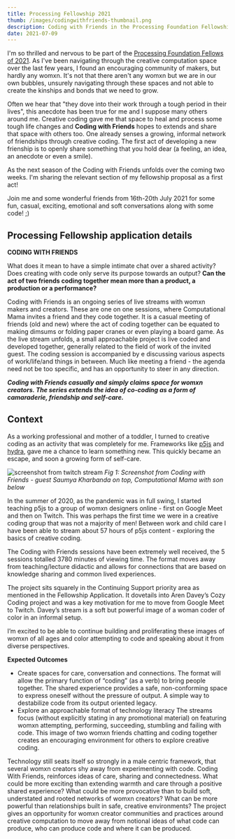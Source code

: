 ```yaml
---
title: Processing Fellowship 2021
thumb: /images/codingwithfriends-thumbnail.png
description: Coding with Friends in the Processing Foundation Fellowship 2021
date: 2021-07-09
---
```

I'm so thrilled and nervous to be part of the [Processing Foundation Fellows of 2021](https://processingfoundation.org/fellowships). As I've been navigating through the creative computation space over the last few years, I found an encouraging community of makers, but hardly any womxn. It's not that there aren't any womxn but we are in our own bubbles, unsurely navigating through these spaces and not able to create the kinships and bonds that we need to grow. 

Often we hear that "they dove into their work through a tough period in their lives", this anecdote has been true for me and I suppose many others around me. Creative coding gave me that space to heal and process some tough life changes and **Coding with Friends** hopes to extends and share that space with others too. One already senses a growing, informal network of friendships through creative coding. The first act of developing a new frienship is to openly share something that you hold dear (a feeling, an idea, an anecdote or even a smile). 

As the next season of the Coding with Friends unfolds over the coming two weeks. I'm sharing the relevant section of my fellowship proposal as a first act! 

Join me and some wonderful friends from 16th-20th July 2021 for some fun, casual, exciting, emotional and soft conversations along with some code! ;)

## Processing Fellowship application details 

**CODING WITH FRIENDS**

What does it mean to have a simple intimate  chat over a shared activity? Does creating with code only serve its purpose towards an output? **Can the act of two friends coding together mean more than a product, a production or a performance?**

Coding with Friends is an ongoing series of live streams with womxn makers and creators. These are one on one sessions, where Computational Mama invites a friend and they code together. It is a casual meeting of friends (old and new) where the act of coding together can be equated to making dimsums or folding paper cranes or even playing a board game. 
As the live stream unfolds, a small approachable project is live coded and developed together, generally related to the field of work of the invited guest. The coding session is accompanied by e discussing various aspects of work/life/and things in between. Much like meeting a friend - the agenda need not be too specific, and has an opportunity to steer in any direction. 

**_Coding with Friends casually and simply claims space for womxn creators. The series extends the idea of co-coding as a form of camaraderie, friendship and self-care._**

## Context
As a working professional and mother of a toddler, I turned to creative coding as an activity that was completely for me. Frameworks like [p5js](https://p5js.org) and [hydra](https://hydra.ojack.xyz), gave me a chance to learn something new. This quickly became an escape, and soon a growing form of self-care. 

![screenshot from twitch stream](/images/ss-for-proccessing-fellowship-post.png)
*Fig 1: Screenshot from Coding with Friends - guest Saumya Kharbanda on top, Computational Mama with son below*

In the summer of 2020, as the pandemic was in full swing, I started teaching p5js to a group of womxn designers online - first on Google Meet and then on Twitch. This was perhaps the first time we were in a creative coding group that was not a majority of men! Between work and child care I have been able to stream about 57 hours of p5js content - exploring the basics of creative coding. 

The Coding with Friends sessions have been extremely well received, the 5 sessions totalled 3780 minutes of viewing time. The format moves away from teaching/lecture didactic and allows for connections that are based on knowledge sharing and common lived experiences. 

The project sits squarely in the Continuing Support priority area as mentioned in the Fellowship Application.  It dovetails into Aren Davey’s Cozy Coding project and was a key motivation for me to move from Google Meet to Twitch. Davey’s stream is a soft but powerful image of a woman coder of color in an informal setup.  

I’m excited to be able to continue building and proliferating these images of womxn of all ages and color attempting to code and speaking about it from diverse perspectives. 

**Expected Outcomes**

- Create spaces for care, conversation and connections.
The format will allow the primary function of “coding” (as a verb) to bring people together. The shared experience provides a safe, non-conforming space to express oneself without the pressure of output. A simple way to destabilize code from its output oriented legacy. 
- Explore an approachable format of technology literacy
The streams focus (without explicitly stating in any promotional material) on featuring womxn attempting, performing, succeeding, stumbling and failing with code. This image of two womxn friends chatting and coding together creates an encouraging environment for others to explore creative coding.

Technology still seats itself so strongly in a male centric framework, that several womxn creators shy away from experimenting with code. Coding With Friends, reinforces ideas of care, sharing and connectedness. What could be more exciting than extending warmth and care through a positive shared experience? What could be more provocative than to build soft, understated and rooted networks of womxn creators? What can be more powerful than relationships built in safe, creative environments? 
The project gives an opportunity for womxn creator communities and practices around creative computation to move away from notional ideas of what code can produce, who can produce code and where it can be produced.

